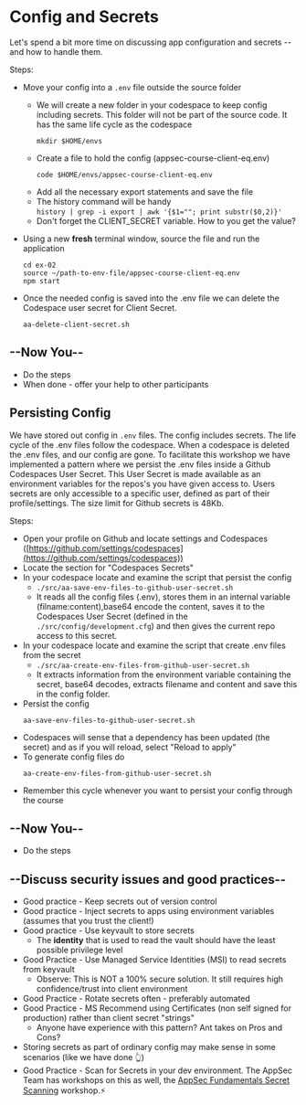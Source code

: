 # Config and Secrets

Let's spend a bit more time on discussing app configuration and secrets -- and how to handle them.

Steps:

* Move your config into a `.env` file outside the source folder
  * We will create a new folder in your codespace to keep config including secrets. This folder will not be part of the source code. It has the same life cycle as the codespace
    ```shell
    mkdir $HOME/envs
    ```
  * Create a file to hold the config (appsec-course-client-eq.env)
    ```shell
    code $HOME/envs/appsec-course-client-eq.env
    ```
  * Add all the necessary export statements and save the file
  * The history command will be handy</br>
  `history | grep -i export | awk '{$1=""; print substr($0,2)}'`
  * Don't forget the CLIENT_SECRET variable. How to you get the value?
* Using a new **fresh** terminal window, source the file and run the application

  ```shell
  cd ex-02
  source ~/path-to-env-file/appsec-course-client-eq.env
  npm start
  ```
* Once the needed config is saved into the .env file we can delete the Codespace user secret for Client Secret.

  ```shell
  aa-delete-client-secret.sh 
  ```


## --Now You--

* Do the steps
* When done - offer your help to other participants


## Persisting Config

We have stored out config in `.env` files. The config includes secrets. The life cycle of the .env files follow the codespace. When a codespace is deleted the .env files, and our config are gone. To facilitate this workshop we have implemented a pattern where we persist the .env files inside a Github Codespaces User Secret. This User Secret is made available as an environment variables for the repos's you have given access to. Users secrets are only accessible to a specific user, defined as part of their profile/settings. The size limit for Github secrets is 48Kb.

Steps:

* Open your profile on Github and locate settings and Codespaces ([https://github.com/settings/codespaces](https://github.com/settings/codespaces))
* Locate the section for "Codespaces Secrets"
* In your codespace locate and examine the script that persist the config
  * `./src/aa-save-env-files-to-github-user-secret.sh`
  * It reads all the config files (.env), stores them in an internal variable (filname:content),base64 encode the content, saves it to the Codespaces User Secret (defined in the `./src/config/development.cfg`) and then gives the current repo access to this secret.
* In your codespace locate and examine the script that create .env files from the secret
  * `./src/aa-create-env-files-from-github-user-secret.sh`
  * It extracts information from the environment variable containing the secret, base64 decodes, extracts filename and content and save this in the config folder.
* Persist the config
  ```shell
  aa-save-env-files-to-github-user-secret.sh
  ```
* Codespaces will sense that a dependency has been updated (the secret) and as if you will reload, select "Reload to apply"
* To generate config files do
  ```shell
  aa-create-env-files-from-github-user-secret.sh
  ```
* Remember this cycle whenever you want to persist your config through the course

## --Now You--

* Do the steps


## --Discuss security issues and good practices--

* Good practice - Keep secrets out of version control
* Good practice - Inject secrets to apps using environment variables (assumes that you trust the client!)
* Good practice - Use keyvault to store secrets
  * The **identity** that is used to read the vault should have the least possible privilege level
* Good Practice - Use Managed Service Identities (MSI) to read secrets from keyvault
  * Observe: This is NOT a 100% secure solution. It still requires high confidence/trust into client environment
* Good Practice - Rotate secrets often - preferably automated
* Good Practice - MS Recommend using Certificates (non self signed for production) rather than client secret "strings"
  * Anyone have experience with this pattern? Ant takes on Pros and Cons?
* Storing secrets as part of ordinary config may make sense in some scenarios (like we have done 👆)
* Good Practice - Scan for Secrets in your dev environment. The AppSec Team has workshops on this as well, the [AppSec Fundamentals Secret Scanning](https://github.com/equinor/appsec-fundamentals-secret-scanning) workshop.⚡️
